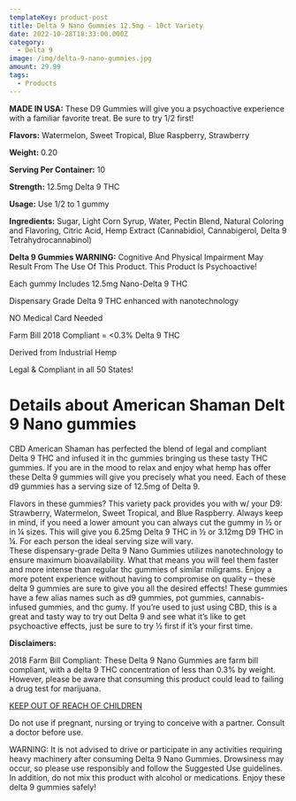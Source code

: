 ```yaml
---
templateKey: product-post
title: Delta 9 Nano Gummies 12.5mg - 10ct Variety
date: 2022-10-28T18:33:00.000Z
category:
  - Delta 9
image: /img/delta-9-nano-gummies.jpg
amount: 29.99
tags:
  - Products
---
```

**MADE IN USA:** These D9 Gummies will give you a psychoactive experience with a familiar favorite treat. Be sure to try 1/2 first!

**Flavors:** Watermelon, Sweet Tropical, Blue Raspberry, Strawberry

**Weight:** 0.20

**Serving Per Container:** 10

**Strength:** 12.5mg Delta 9 THC

**Usage:** Use 1/2 to 1 gummy

**Ingredients:** Sugar, Light Corn Syrup, Water, Pectin Blend, Natural Coloring and Flavoring, Citric Acid, Hemp Extract (Cannabidiol, Cannabigerol, Delta 9 Tetrahydrocannabinol)

**Delta 9 Gummies WARNING:** Cognitive And Physical Impairment May Result From The Use Of This Product. This Product Is Psychoactive!


Each gummy Includes 12.5mg Nano-Delta 9 THC

Dispensary Grade Delta 9 THC enhanced with nanotechnology

NO Medical Card Needed

Farm Bill 2018 Compliant = <0.3% Delta 9 THC

Derived from Industrial Hemp

Legal & Compliant in all 50 States!

# Details about American Shaman Delt 9 Nano gummies

CBD American Shaman has perfected the blend of legal and compliant Delta 9 THC and infused it in thc gummies bringing us these tasty THC gummies. If you are in the mood to relax and enjoy what hemp has offer these Delta 9 gummies will give you precisely what you need. Each of these d9 gummies has a serving size of 12.5mg of Delta 9.

Flavors in these gummies? This variety pack provides you with w/ your D9: Strawberry, Watermelon, Sweet Tropical, and Blue Raspberry.
Always keep in mind, if you need a lower amount you can always cut the gummy in ½ or in ¼ sizes.  This will give you 6.25mg Delta 9 THC in ½ or 3.12mg D9 THC in ¼.  For each person the ideal serving size will vary.\
These dispensary-grade Delta 9 Nano Gummies utilizes nanotechnology to ensure maximum bioavailability. What that means you will feel them faster and more intense than regular thc gummies of similar miligrams.  Enjoy a more potent experience without having to compromise on quality – these delta 9 gummies are sure to give you all the desired effects! These gummies have a few alias names such as d9 gummies, pot gummies, cannabis-infused gummies, and thc gumy. If you’re used to just using CBD, this is a great and tasty way to try out Delta 9 and see what it’s like to get psychoactive effects, just be sure to try ½ first if it’s your first time.

**Disclaimers:**

2018 Farm Bill Compliant: These Delta 9 Nano Gummies are farm bill compliant, with a delta 9 THC concentration of less than 0.3% by weight. However, please be aware that consuming this product could lead to failing a drug test for marijuana.

<u>KEEP OUT OF REACH OF CHILDREN</u>

Do not use if pregnant, nursing or trying to conceive with a partner. Consult a doctor before use.

WARNING: It is not advised to drive or participate in any activities requiring heavy machinery after consuming Delta 9 Nano Gummies. Drowsiness may occur, so please use responsibly and follow the Suggested Use guidelines. In addition, do not mix this product with alcohol or medications. Enjoy these delta 9 gummies safely!